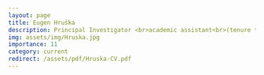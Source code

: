 ```yaml
---
layout: page
title: Eugen Hruška
description: Principal Investigator <br>academic assistant<br>(tenure track)
img: assets/img/Hruska.jpg
importance: 11
category: current
redirect: /assets/pdf/Hruska-CV.pdf
---
```

